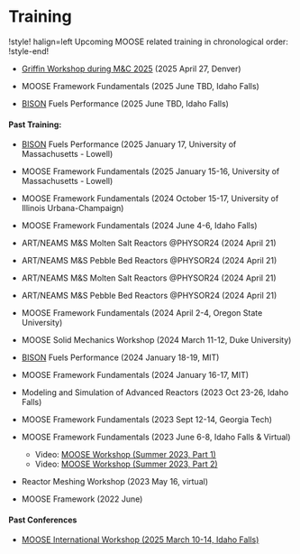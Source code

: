 # Training

!style! halign=left
Upcoming MOOSE related training in chronological order:
!style-end!

- [Griffin Workshop during M&C 2025](https://www.ans.org/meetings/mc2025/calendar/event-1560/) (2025 April 27, Denver)

- MOOSE Framework Fundamentals (2025 June TBD, Idaho Falls)

- [BISON](https://mooseframework.inl.gov/bison) Fuels Performance (2025 June TBD, Idaho Falls)


#### Past Training:

- [BISON](https://mooseframework.inl.gov/bison) Fuels Performance (2025 January 17, University of Massachusetts - Lowell)

- MOOSE Framework Fundamentals (2025 January 15-16, University of Massachusetts - Lowell)

- MOOSE Framework Fundamentals (2024 October 15-17, University of Illinois Urbana-Champaign)

- MOOSE Framework Fundamentals (2024 June 4-6, Idaho Falls)

- ART/NEAMS M&S Molten Salt Reactors @PHYSOR24 (2024 April 21)

- ART/NEAMS M&S Pebble Bed Reactors @PHYSOR24 (2024 April 21)

- ART/NEAMS M&S Molten Salt Reactors @PHYSOR24 (2024 April 21)

- ART/NEAMS M&S Pebble Bed Reactors @PHYSOR24 (2024 April 21)

- MOOSE Framework Fundamentals (2024 April 2-4, Oregon State University)

- MOOSE Solid Mechanics Workshop (2024 March 11-12, Duke University)

- [BISON](https://mooseframework.inl.gov/bison) Fuels Performance (2024 January 18-19, MIT)

- MOOSE Framework Fundamentals (2024 January 16-17, MIT)

- Modeling and Simulation of Advanced Reactors (2023 Oct 23-26, Idaho Falls)

- MOOSE Framework Fundamentals (2023 Sept 12-14, Georgia Tech)

- MOOSE Framework Fundamentals (2023 June 6-8, Idaho Falls & Virtual)

  - Video: [MOOSE Workshop (Summer 2023, Part 1)](https://www.youtube.com/watch?v=QPuK6OdF2hM)
  - Video: [MOOSE Workshop (Summer 2023, Part 2)](https://www.youtube.com/watch?v=JwbtDXRYPYo)

- Reactor Meshing Workshop (2023 May 16, virtual)
- MOOSE Framework (2022 June)

#### Past Conferences

- [MOOSE International Workshop (2025 March 10-14, Idaho Falls)](https://inl.gov/mooseworkshop2025/)
